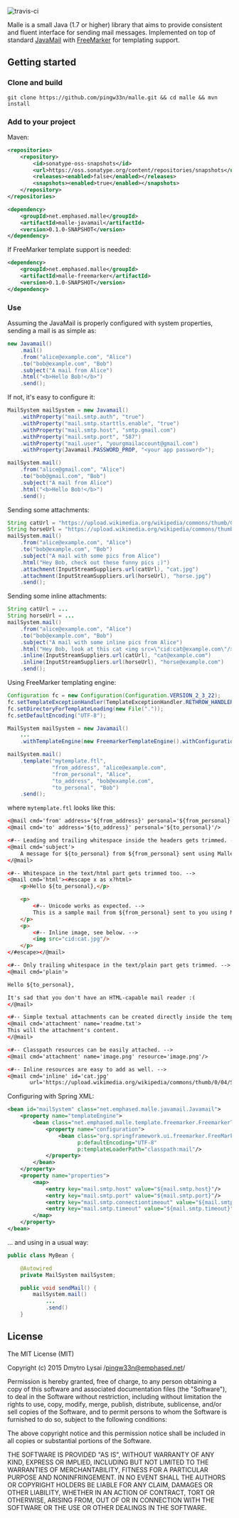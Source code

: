 ![travis-ci](https://travis-ci.org/pingw33n/malle.svg?branch=master)

Malle is a small Java (1.7 or higher) library that aims to provide consistent and fluent interface for sending
mail messages. Implemented on top of standard [JavaMail](http://www.oracle.com/technetwork/java/javamail/index.html)
with [FreeMarker](http://freemarker.org/) for templating support.

## Getting started

### Clone and build

```
git clone https://github.com/pingw33n/malle.git && cd malle && mvn install
```

### Add to your project

Maven:

```xml
<repositories>
    <repository>
        <id>sonatype-oss-snapshots</id>
        <url>https://oss.sonatype.org/content/repositories/snapshots</url>
        <releases><enabled>false</enabled></releases>
        <snapshots><enabled>true</enabled></snapshots>
    </repository>
</repositories>

<dependency>
    <groupId>net.emphased.malle</groupId>
    <artifactId>malle-javamail</artifactId>
    <version>0.1.0-SNAPSHOT</version>
</dependency>
```

If FreeMarker template support is needed:

```xml
<dependency>
    <groupId>net.emphased.malle</groupId>
    <artifactId>malle-freemarker</artifactId>
    <version>0.1.0-SNAPSHOT</version>
</dependency>
```

### Use

Assuming the JavaMail is properly configured with system properties, sending a mail is as simple as:

```java
new Javamail()
    .mail()
    .from("alice@example.com", "Alice")
    .to("bob@example.com", "Bob")
    .subject("A mail from Alice")
    .html("<b>Hello Bob!</b>")
    .send();
```

If not, it's easy to configure it:

```java
MailSystem mailSystem = new Javamail()
    .withProperty("mail.smtp.auth", "true")
    .withProperty("mail.smtp.starttls.enable", "true")
    .withProperty("mail.smtp.host", "smtp.gmail.com")
    .withProperty("mail.smtp.port", "587")
    .withProperty("mail.user", "yourgmailaccount@gmail.com")
    .withProperty(Javamail.PASSWORD_PROP, "<your app password>");

mailSystem.mail()
    .from("alice@gmail.com", "Alice")
    .to("bob@gmail.com", "Bob")
    .subject("A mail from Alice")
    .html("<b>Hello Bob!</b>")
    .send();
```

Sending some attachments:

```java
String catUrl = "https://upload.wikimedia.org/wikipedia/commons/thumb/0/04/So_happy_smiling_cat.jpg/411px-So_happy_smiling_cat.jpg";
String horseUrl = "https://upload.wikimedia.org/wikipedia/commons/thumb/f/f3/Funny_Cide.jpg/444px-Funny_Cide.jpg";
mailSystem.mail()
    .from("alice@example.com", "Alice")
    .to("bob@example.com", "Bob")
    .subject("A mail with some pics from Alice")
    .html("Hey Bob, check out these funny pics ;)")
    .attachment(InputStreamSuppliers.url(catUrl), "cat.jpg")
    .attachment(InputStreamSuppliers.url(horseUrl), "horse.jpg")
    .send();
```

Sending some inline attachments:

```java
String catUrl = ...
String horseUrl = ...
mailSystem.mail()
    .from("alice@example.com", "Alice")
    .to("bob@example.com", "Bob")
    .subject("A mail with some inline pics from Alice")
    .html("Hey Bob, look at this cat <img src=\"cid:cat@example.com\"/> and horse <img src=\"cid:horse@example.com\"/>")
    .inline(InputStreamSuppliers.url(catUrl), "cat@example.com")
    .inline(InputStreamSuppliers.url(horseUrl), "horse@example.com")
    .send();
```

Using FreeMarker templating engine:

```java
Configuration fc = new Configuration(Configuration.VERSION_2_3_22);
fc.setTemplateExceptionHandler(TemplateExceptionHandler.RETHROW_HANDLER);
fc.setDirectoryForTemplateLoading(new File("."));
fc.setDefaultEncoding("UTF-8");

MailSystem mailSystem = new Javamail()
    ...
    .withTemplateEngine(new FreemarkerTemplateEngine().withConfiguration(fc));

mailSystem.mail()
    .template("mytemplate.ftl",
              "from_address", "alice@example.com",
              "from_personal", "Alice",
              "to_address", "bob@example.com",
              "to_personal", "Bob")
    .send();
```

where `mytemplate.ftl` looks like this:

```html
<@mail cmd='from' address='${from_address}' personal='${from_personal}'/>
<@mail cmd='to' address='${to_address}' personal='${to_personal}'/>

<#-- Leading and trailing whitespace inside the headers gets trimmed. -->
<@mail cmd='subject'>
    A message for ${to_personal} from ${from_personal} sent using Malle and Freemarker
</@mail>

<#-- Whitespace in the text/html part gets trimmed too. -->
<@mail cmd='html'><#escape x as x?html>
    <p>Hello ${to_personal},</p>

    <p>
        <#-- Unicode works as expected. -->
        This is a sample mail from ${from_personal} sent to you using Malle ♡ Freemarker.
    </p>
    <p>
        <#-- Inline image, see below. -->
        <img src="cid:cat.jpg"/>
    </p>
</#escape></@mail>

<#-- Only trailing whitespace in the text/plain part gets trimmed. -->
<@mail cmd='plain'>

Hello ${to_personal},

It's sad that you don't have an HTML-capable mail reader :(
</@mail>

<#-- Simple textual attachments can be created directly inside the template. -->
<@mail cmd='attachment' name='readme.txt'>
This will the attachment's content.
</@mail>

<#-- Classpath resources can be easily attached. -->
<@mail cmd='attachment' name='image.png' resource='image.png'/>

<#-- Inline resources are easy to add as well. -->
<@mail cmd='inline' id='cat.jpg'
       url='https://upload.wikimedia.org/wikipedia/commons/thumb/0/04/So_happy_smiling_cat.jpg/411px-So_happy_smiling_cat.jpg'/>
```

Configuring with Spring XML:

```xml
<bean id="mailSystem" class="net.emphased.malle.javamail.Javamail">
    <property name="templateEngine">
        <bean class="net.emphased.malle.template.freemarker.FreemarkerTemplateEngine">
            <property name="configuration">
                <bean class="org.springframework.ui.freemarker.FreeMarkerConfigurationFactoryBean"
                      p:defaultEncoding="UTF-8"
                      p:templateLoaderPath="classpath:mail"/>
            </property>
        </bean>
    </property>
    <property name="properties">
        <map>
            <entry key="mail.smtp.host" value="${mail.smtp.host}"/>
            <entry key="mail.smtp.port" value="${mail.smtp.port}"/>
            <entry key="mail.smtp.connectiontimeout" value="${mail.smtp.connectiontimeout}"/>
            <entry key="mail.smtp.timeout" value="${mail.smtp.timeout}"/>
        </map>
    </property>
</bean>
```

... and using in a usual way:

```java
public class MyBean {

    @Autowired
    private MailSystem mailSystem;

    public void sendMail() {
        mailSystem.mail()
            ...
            .send()
    }
```

## License

The MIT License (MIT)

Copyright (c) 2015 Dmytro Lysai /pingw33n@emphased.net/

Permission is hereby granted, free of charge, to any person obtaining a copy
of this software and associated documentation files (the "Software"), to deal
in the Software without restriction, including without limitation the rights
to use, copy, modify, merge, publish, distribute, sublicense, and/or sell
copies of the Software, and to permit persons to whom the Software is
furnished to do so, subject to the following conditions:

The above copyright notice and this permission notice shall be included in all
copies or substantial portions of the Software.

THE SOFTWARE IS PROVIDED "AS IS", WITHOUT WARRANTY OF ANY KIND, EXPRESS OR
IMPLIED, INCLUDING BUT NOT LIMITED TO THE WARRANTIES OF MERCHANTABILITY,
FITNESS FOR A PARTICULAR PURPOSE AND NONINFRINGEMENT. IN NO EVENT SHALL THE
AUTHORS OR COPYRIGHT HOLDERS BE LIABLE FOR ANY CLAIM, DAMAGES OR OTHER
LIABILITY, WHETHER IN AN ACTION OF CONTRACT, TORT OR OTHERWISE, ARISING FROM,
OUT OF OR IN CONNECTION WITH THE SOFTWARE OR THE USE OR OTHER DEALINGS IN THE
SOFTWARE.

